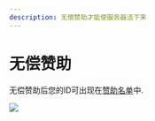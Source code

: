 ```yaml
---
description: 无偿赞助才能使服务器活下来
---
```


# 无偿赞助

无偿赞助后您的ID可出现在[赞助名单](https://doc.skycraft.cn/zz/zz)中.

![](https://s3.ax1x.com/2020/11/29/D6zZRI.png)

